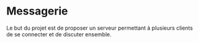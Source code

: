 # Messagerie
Le but du projet est de proposer un serveur permettant à plusieurs clients de se connecter et de discuter ensemble.
